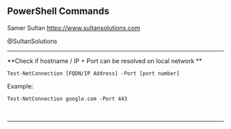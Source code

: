 ## PowerShell Commands

Samer Sultan
https://www.sultansolutions.com

@SultanSolutions

---
**Check if hostname / IP + Port can be resolved on local network **



    Test-NetConnection [FQDN/IP Address] -Port [port number]

Example:

    Test-NetConnection google.com -Port 443
    
&nbsp;
&nbsp;

---


